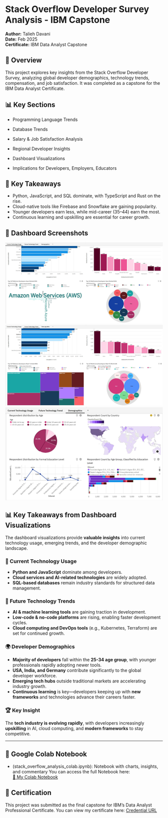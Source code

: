 # Stack Overflow Developer Survey Analysis - IBM Capstone

**Author:** Talieh Davani  
**Date:** Feb 2025  
**Certificate:** IBM Data Analyst Capstone

## 📌 Overview
This project explores key insights from the Stack Overflow Developer Survey, analyzing global developer demographics, technology trends, compensation, and job satisfaction. It was completed as a capstone for the IBM Data Analyst Certificate.

## 📊 Key Sections
- Programming Language Trends
- Database Trends

- Salary & Job Satisfaction Analysis
- Regional Developer Insights
- Dashboard Visualizations
- Implications for Developers, Employers, Educators


## 🧠 Key Takeaways
- Python, JavaScript, and SQL dominate, with TypeScript and Rust on the rise.
- Cloud-native tools like Firebase and Snowflake are gaining popularity.
- Younger developers earn less, while mid-career (35–44) earn the most.
- Continuous learning and upskilling are essential for career growth.

## 📸 Dashboard Screenshots
![Tab 1](Tab_1.JPG )
![Tab 2](Tab_2.JPG ) 
![Tab 3](Tab_3.JPG)

## 📊 Key Takeaways from Dashboard Visualizations  

The dashboard visualizations provide **valuable insights** into current technology usage, emerging trends, and the developer demographic landscape.  

### 🚀 Current Technology Usage  
- **Python and JavaScript** dominate among developers.  
- **Cloud services and AI-related technologies** are widely adopted.  
- **SQL-based databases** remain industry standards for structured data management.  

### 🔮 Future Technology Trends  
- **AI & machine learning tools** are gaining traction in development.  
- **Low-code & no-code platforms** are rising, enabling faster development cycles.  
- **Cloud computing and DevOps tools** (e.g., Kubernetes, Terraform) are set for continued growth.  

### 🌍 Developer Demographics  
- **Majority of developers** fall within the **25-34 age group**, with younger professionals rapidly adopting newer tools.  
- **USA, India, and Germany** contribute significantly to the global developer workforce.  
- **Emerging tech hubs** outside traditional markets are accelerating industry growth.  
- **Continuous learning** is key—developers keeping up with **new frameworks** and technologies advance their careers faster.  

### 🏆 Key Insight  
The **tech industry is evolving rapidly**, with developers increasingly **upskilling** in AI, cloud computing, and **modern frameworks** to stay competitive.  

---





## 🔗 Google Colab Notebook

- (stack_overflow_analysis_colab.ipynb): Notebook with charts, insights, and commentary
You can access the full Notebook here:  
[📄 My Colab Notebook](stack_overflow_analysis_colab.ipynb)



## 📜 Certification  

This project was submitted as the final capstone for IBM’s Data Analyst Professional Certificate.
You can view my certificate here: [Credential URL]([YOUR_CREDENTIAL_LINK](https://www.coursera.org/account/accomplishments/specialization/L6TIY98BDKYO))  

